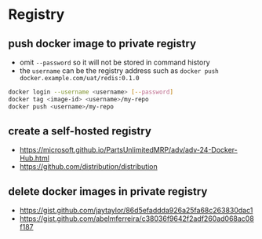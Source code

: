 # Registry

## push docker image to private registry
- omit `--password` so it will not be stored in command history
- the `username` can be the registry address such as `docker push docker.example.com/uat/redis:0.1.0`
```sh
docker login --username <username> [--password]
docker tag <image-id> <username>/my-repo
docker push <username>/my-repo
```

## create a self-hosted registry
- https://microsoft.github.io/PartsUnlimitedMRP/adv/adv-24-Docker-Hub.html
- https://github.com/distribution/distribution

## delete docker images in private registry
- https://gist.github.com/jaytaylor/86d5efaddda926a25fa68c263830dac1
- https://gist.github.com/abelmferreira/c38036f9642f2adf260ad068ac08f187
